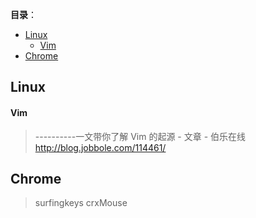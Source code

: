 
**目录**：
- [Linux](#linux)
    - [Vim](#vim)
- [Chrome](#chrome)


## Linux

#### Vim

> ----------一文带你了解 Vim 的起源 - 文章 - 伯乐在线
> http://blog.jobbole.com/114461/



## Chrome
> surfingkeys
> crxMouse


